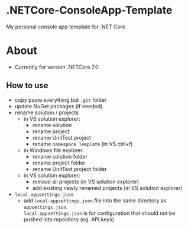 # .NETCore-ConsoleApp-Template
My personal console app template for .NET Core

# About   
* Currently for version .NETCore 7.0   

## How to use   
* copy paste everything but `.git` folder
* update NuGet packages (if needed)
* rename solution / projects
  * in VS solution explorer:
    * rename solution
    * rename project
    * rename UnitTest project
    * rename `namespace Template` (in VS ctrl+f)
  * in Windows file explorer:
    * rename solution folder
    * rename project folder
    * rename UnitTest project folder
  * in VS solution explorer:
    * remove all projects (in VS solution explorer)
    * add existing newly renamed projects (in VS solution explorer)
* `local-appsettings.json`   
    * add `local-appsettings.json` file into the same directory as `appsettings.json`.   
    `local-appsettings.json` is for configuration that should not be pushed into repository (eg. API keys)   
